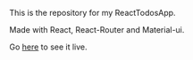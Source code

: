 This is the repository for my ReactTodosApp.

Made with React, React-Router and Material-ui.

Go [here](https://nostalgic-davinci-b1f005.netlify.app/) to see it live.